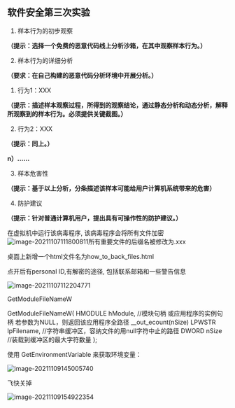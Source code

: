 ## 软件安全第三次实验

1. 样本行为的初步观察

**（提示：选择一个免费的恶意代码线上分析沙箱，在其中观察样本行为。）**

2. 样本行为的详细分析

**（要求：在自己构建的恶意代码分析环境中开展分析。）**

1)  行为1：XXX

**（提示：描述样本观察过程，所得到的观察结论，通过静态分析和动态分析，解释所观察到的样本行为。必须提供关键截图。）**

2)  行为2：XXX

**（提示：同上。）**

**n）……**

3. 样本危害性

**（提示：基于以上分析，分条描述该样本可能给用户计算机系统带来的危害）**

4. 防护建议

**（提示：针对普通计算机用户，提出具有可操作性的防护建议。）**





在虚拟机中运行该病毒程序, 该病毒程序会将所有文件加密![image-20211107111800811](软件安全第三次实验/image-20211107111800811.png)所有重要文件的后缀名被修改为.xxx 

桌面上新增一个html文件名为how_to_back_files.html

点开后有personal ID,有解密的途径, 包括联系邮箱和一些警告信息

![image-20211107112204771](软件安全第三次实验/image-20211107112204771.png)



 GetModuleFileNameW

GetModuleFileNameW(
HMODULE hModule, //模块句柄 或应用程序的实例句柄 若参数为NULL，则返回该应用程序全路径
__out_ecount(nSize) LPWSTR lpFilename, //字符串缓冲区，容纳文件的用null字符中止的路径
DWORD nSize //装载到缓冲区的最大字符数量
);



使用 GetEnvironmentVariable 来获取环境变量：



![image-20211109145005740](软件安全第三次实验/image-20211109145005740.png)



飞快关掉

![image-20211109154922354](软件安全第三次实验/image-20211109154922354.png)